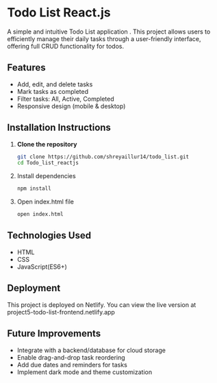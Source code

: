 # Todo List React.js

A simple and intuitive Todo List application . This project allows users to efficiently manage their daily tasks through a user-friendly interface, offering full CRUD functionality for todos.


## Features

- Add, edit, and delete tasks
- Mark tasks as completed
- Filter tasks: All, Active, Completed
- Responsive design (mobile & desktop)


## Installation Instructions

1. **Clone the repository**
   ```bash
   git clone https://github.com/shreyaillur14/todo_list.git
   cd Todo_list_reactjs

2. Install dependencies
   ```bash
   npm install
   ```

3. Open index.html file
   ```bash
   open index.html
   ```

## Technologies Used

- HTML
- CSS
- JavaScript(ES6+)

## Deployment

This project is deployed on Netlify. You can view the live version at project5-todo-list-frontend.netlify.app

## Future Improvements

- Integrate with a backend/database for cloud storage
- Enable drag-and-drop task reordering
- Add due dates and reminders for tasks
- Implement dark mode and theme customization
